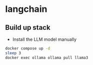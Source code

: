 # langchain

## Build up stack 
- Install the LLM model manually
  
```sh
docker compose up -d
sleep 3
docker exec ollama ollama pull llama3
```